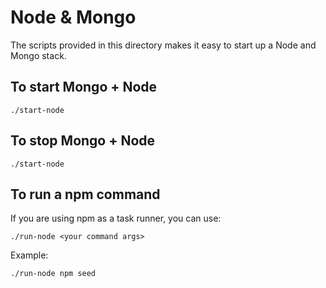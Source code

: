 # Node & Mongo

The scripts provided in this directory makes it easy to start up a Node and Mongo stack.

## To start Mongo + Node
```
./start-node
```

## To stop Mongo + Node
```
./start-node
```

## To run a npm command

If you are using npm as a task runner, you can use:

```
./run-node <your command args>
```
Example:
```
./run-node npm seed
```
